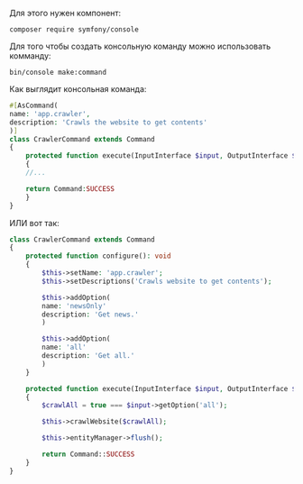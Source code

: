 Для этого нужен компонент:
```terminal
composer require symfony/console
```

Для того чтобы создать консольную команду можно использовать комманду:
```terminal
bin/console make:command
```

Как выглядит консольная команда:
```php
#[AsCommand(
name: 'app.crawler',
description: 'Crawls the website to get contents'
)]
class CrawlerCommand extends Command
{
	protected function execute(InputInterface $input, OutputInterface $output): int
	{
	//...

	return Command:SUCCESS
	}
}
```

ИЛИ вот так:

```php
class CrawlerCommand extends Command
{
	protected function configure(): void
	{
		$this->setName: 'app.crawler';
		$this->setDescriptions('Crawls website to get contents');

		$this->addOption(
		name: 'newsOnly'
		description: 'Get news.'
		)

		$this->addOption(
		name: 'all'
		description: 'Get all.'
		)
	}

	protected function execute(InputInterface $input, OutputInterface $output): int 
	{
		$crawlAll = true === $input->getOption('all');

		$this->crawlWebsite($crawlAll);

		$this->entityManager->flush();

		return Command::SUCCESS
	}
}
```